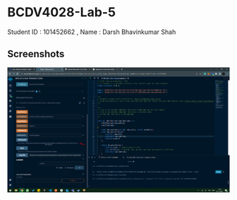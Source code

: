 # BCDV4028-Lab-5
Student ID : 101452662 , Name  : Darsh Bhavinkumar Shah

## Screenshots
![Test Cases](https://github.com/Darshhhhh/Adv-Solidity-Class/blob/main/Lab%20-%205/RandomeNumber.png)

